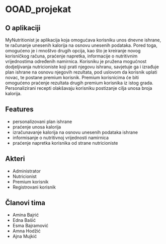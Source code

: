 # OOAD_projekat
## O aplikaciji
MyNutritionist je aplikacija koja omogućava korisniku unos dnevne ishrane, te računanje unesenih kalorija na osnovu unesenih podataka. Pored toga, omogućeno je i mnoštvo drugih opcija, kao što je kreiranje novog korisničkog računa, praćenje napretka, informacije o nutritivnim vrijednostima određenih namirnica. Korisniku je pružena mogućnost dodjeljivanja nutricioniste koji prati njegovu ishranu, savjetuje ga i izrađuje plan ishrane na osnovu njegovih rezultata, pod uslovom da korisnik uplati novac, te postane premium korisnik. Premium korisnicima će biti omogućeno praćenje rezultata drugih premium korisnika iz istog grada. Personalizirani recepti olakšavaju korisniku postizanje cilja unosa broja kalorija.

## Features
- personalizovani plan ishrane
- praćenje unosa kalorija
- izračunavanje kalorija na osnovu unesenih podataka ishrane
- informisanje o nutritivnoj vrijednosti namirnica
- praćenje napretka korisnika od strane nutricioniste 

## Akteri
- Administrator
- Nutricionist
- Premium korisnik
- Registrovani korisnik

## Članovi tima
* Amina Bajrić
* Edna Bašić
* Esma Bajramović
* Amna Hodžić
* Ajna Mujkić
